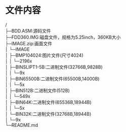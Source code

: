 # 文件内容

/  
├─BDD.ASM:源码文件  
├─FDD360.IMG:磁盘文件，规格为5.25inch，360KB大小  
├─IMAGE.zip:画面文件  
│ └─IMAGE  
│   ├─BMP104024:图片文件(尺寸4024)  
│   │ └─2196x  
│   ├─BINSLIPT1-5B:二进制文件(32766B,9828B)  
│   │ └─9x  
│   ├─BIN65500B:二进制文件(65500B,14000B)  
│   │ └─5x  
│   ├─BIN512B:二进制文件(512B)  
│   │ └─549x  
│   ├─BIN64K:二进制文件(65536B,18944B)  
│   │ └─5x  
│   └─BIN32K:二进制文件(32768B,18944B)  
│     └─9x  
└─README.md  

